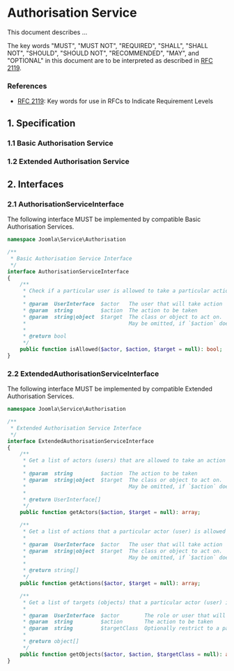 # Authorisation Service

This document describes ...

The key words "MUST", "MUST NOT", "REQUIRED", "SHALL", "SHALL NOT", "SHOULD",
"SHOULD NOT", "RECOMMENDED", "MAY", and "OPTIONAL" in this document are to be
interpreted as described in [RFC 2119][].

[RFC 2119]: http://tools.ietf.org/html/rfc2119

### References

- [RFC 2119][]: Key words for use in RFCs to Indicate Requirement Levels

## 1. Specification

### 1.1 Basic Authorisation Service

### 1.2 Extended Authorisation Service

## 2. Interfaces

### 2.1 AuthorisationServiceInterface

The following interface MUST be implemented by compatible Basic Authorisation Services.

```php
namespace Joomla\Service\Authorisation

/**
 * Basic Authorisation Service Interface
 */
interface AuthorisationServiceInterface
{
    /**
     * Check if a particular user is allowed to take a particular action on a particular class or object.
     *
     * @param  UserInterface  $actor   The user that will take action
     * @param  string         $action  The action to be taken
     * @param  string|object  $target  The class or object to act on.
     *                                 May be omitted, if `$action` does not require an object.
     *
     * @return bool
     */
    public function isAllowed($actor, $action, $target = null): bool;
}
```

### 2.2 ExtendedAuthorisationServiceInterface

The following interface MUST be implemented by compatible Extended Authorisation Services.

```php
namespace Joomla\Service\Authorisation

/**
 * Extended Authorisation Service Interface
 */
interface ExtendedAuthorisationServiceInterface
{
    /**
     * Get a list of actors (users) that are allowed to take an action on a particular target (class or object).
     *
     * @param  string         $action  The action to be taken
     * @param  string|object  $target  The class or object to act on.
     *                                 May be omitted, if `$action` does not require an object.
     *
     * @return UserInterface[]
     */
    public function getActors($action, $target = null): array;

    /**
     * Get a list of actions that a particular actor (user) is allowed to take on a particular target (class or object).
     *
     * @param  UserInterface  $actor   The user that will take action
     * @param  string|object  $target  The class or object to act on.
     *                                 May be omitted, if `$action` does not require an object.
     *
     * @return string[]
     */
    public function getActions($actor, $target = null): array;

    /**
     * Get a list of targets (objects) that a particular actor (user) is allowed to take a particular action on.
     *
     * @param  UserInterface  $actor        The role or user that will take action
     * @param  string         $action       The action to be taken
     * @param  string         $targetClass  Optionally restrict to a particular entity class.
     *
     * @return object[]
     */
    public function getObjects($actor, $action, $targetClass = null): array;
}
```
